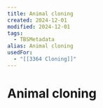 ```yaml
---
title: Animal cloning
created: 2024-12-01
modified: 2024-12-01
tags:
  - TBSMetadata
alias: Animal cloning
usedFor:
  - "[[3364 Cloning]]"
---
```

# Animal cloning

